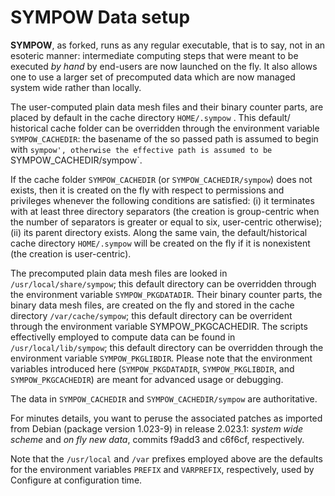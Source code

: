 SYMPOW Data setup
=================

__SYMPOW__, as forked, runs as any regular executable, that is to say,
not in an esoteric manner: intermediate computing steps that were meant
to be executed _by hand_ by end-users are now launched on the fly.
It also allows one to use a larger set of precomputed data which are
now managed system wide rather than locally.

The user-computed plain data mesh files and their binary counter parts,
are placed by default in the cache directory `HOME/.sympow` . This
default/ historical cache folder can be overridden through the environment
variable `SYMPOW_CACHEDIR`: the basename of the so passed path is assumed
to begin with `sympow', otherwise the effective path is assumed to be
`SYMPOW_CACHEDIR/sympow`.

If the cache folder `SYMPOW_CACHEDIR` (or `SYMPOW_CACHEDIR/sympow`) does not
exists, then it is created on the fly with respect to permissions and
privileges whenever the following conditions are satisfied:
 (i) it terminates with at least three directory separators (the creation
   is group-centric when the number of separators is greater or equal to six,
   user-centric otherwise);
 (ii) its parent directory exists.
Along the same vain, the default/historical cache directory `HOME/.sympow` will
be created on the fly if it is nonexistent (the creation is user-centric).

The precomputed plain data mesh files are looked in `/usr/local/share/sympow`;
this default directory can be overridden through the environment variable
`SYMPOW_PKGDATADIR`. Their binary counter parts, the binary data mesh files,
are created on the fly and stored in the cache directory `/var/cache/sympow`;
this default directory can be overrident through the environment variable
SYMPOW_PKGCACHEDIR. The scripts effectivelly employed to compute data can be
found in `/usr/local/lib/sympow`; this default directory can be overridden through
the environment variable `SYMPOW_PKGLIBDIR`. Please note that the environment
variables introduced here (`SYMPOW_PKGDATADIR`, `SYMPOW_PKGLIBDIR`, and `SYMPOW_PKGCACHEDIR`)
are meant for advanced usage or debugging.

The data in `SYMPOW_CACHEDIR` and `SYMPOW_CACHEDIR/sympow` are authoritative.

For minutes details, you want to peruse the associated patches as imported
from Debian (package version 1.023-9) in release 2.023.1: _system wide scheme_
and _on fly new data_, commits f9add3 and c6f6cf, respectively.

Note that the `/usr/local` and `/var` prefixes employed above are the defaults
for the environment variables `PREFIX` and `VARPREFIX`, respectively, used by
Configure at configuration time.

